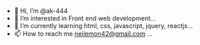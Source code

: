 - 👋 Hi, I’m @ak-444
- 👀 I’m interested in Front end web development...
- 🌱 I’m currently learning html, css, javascript, jquery, reactjs...
- 📫 How to reach me neilemon42@gmail.com ...

<!---
ak-444/ak-444 is a ✨ special ✨ repository because its `README.md` (this file) appears on your GitHub profile.
You can click the Preview link to take a look at your changes.
--->
